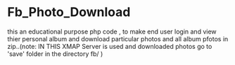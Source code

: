 # Fb_Photo_Download
this an educational purpose php code , to make end user login and view thier personal album and download particular photos and all album pfotos in zip..(note: IN THIS XMAP Server is used and downloaded photos go to 'save' folder in the directory fb/ ) 
